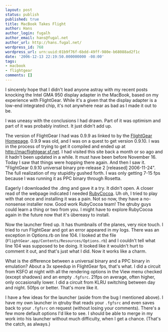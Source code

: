 ```yaml
---
layout: post
status: publish
published: true
title: MacBook Takes Flight
author: Hans
author_login: fugalh
author_email: hans@fugal.net
author_url: http://hans.fugal.net/
wordpress_id: 768
wordpress_url: urn:uuid:01b9f76f-6bdd-49ff-980e-b68088ad2f1c
date: '2006-12-13 22:19:50.000000000 -08:00'
tags:
- macbook
- flightgear
comments: []
---
```

<p>I sincerely hope that I didn't lead anyone astray with my recent posts knocking the Intel GMA 950 display adapter in the MacBook, based on my experience with FlightGear. While it's a given that the display adapter is a low-end integrated chip, it's not anywhere near as bad as I made it out to be.</p>

<p>I was uneasy with the conclusions I had drawn. Part of it was optimism and part
of it was probably instinct. It just didn't add up.</p>

<p>The version of FlightGear I had was 0.9.9 as linked to by the <a href="http://flightgear.org/Downloads/binary.shtml#mac">FlightGear Homepage</a>. 0.9.9 was old, and I was on a quest to get version 0.9.10. I was in the process of trying to get it compiled and ended up at <a href="http://macflightgear.sf.net">http://macflightgear.sf.net</a>. I had visited this site back a month or so ago and it hadn't been updated in a while. It must have been before November 16. Today I saw that things were hopping there again. And then I saw it. "FlightGear 0.9.10 universal binary pre-release 2 [released] 2006-11-24". The full realization of my stupidity gushed forth. I was only getting 7-15 fps because I was running it as  PPC binary through Rosetta. </p>

<p>Eagerly I downloaded the .dmg and gave it a try. It didn't open. A closer read of the webpage indicated I needed <a href="http://rubycocoa.sourceforge.net/doc/">RubyCocoa</a>. Uh oh, I tried to play with that once and installing it was a pain. Not so now, they have a no-nonsense installer now. Good work RubyCocoa team! The qtruby guys could learn a thing or two from you. I might have to explore RubyCocoa again in the future now that it's übereasy to install.</p>

<p>Now the launcher fired up. It has thumbnails of the planes, very nice touch. I tried to run FlightGear and got an error appeared in my logs. There was an exception in Options.rb on line 104. I looked at the file (<code>FlightGear.app/Contents/Resources/Options.rb</code>) and I couldn't tell what line 104 was supposed to be doing. It looked like it wouldn't hurt to comment it out, and that's just what I did. Now it works like a charm.</p>

<p>What is the difference between a universal binary and a PPC binary in emulation?  About a 3x speedup in FlightGear fps, that's what. I did a circuit from KSFO at night with all the rendering options in the View menu checked (except shadows) and an empty <code>.fgfsrc</code>. 21fps on average, often higher, only occasionally lower. I did a circuit from KLRU switching between day and night. 50fps or better. That's more like it.</p>

<p>I have a few ideas for the launcher (aside from the bug I mentioned above). I have my own launcher in qtruby that reads your <code>.fgfsrc</code> and even saves back to your <code>.fgfsrc</code> on request (without losing your comments). There's a few more default options I'd like to see. I should be able to merge in my work into his launcher without much difficulty, when I get a chance. (That's the catch, as always.)</p>
